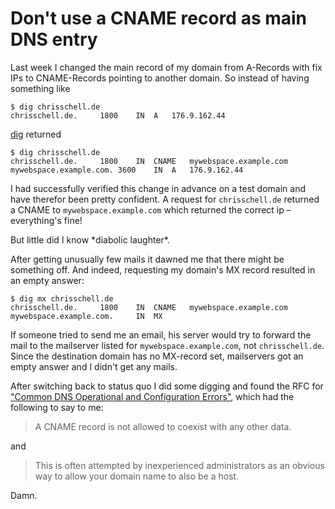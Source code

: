 # Don't use a CNAME record as main DNS entry

Last week I changed the main record of my domain from A-Records with fix IPs to CNAME-Records pointing to another domain. So instead of having something like

    $ dig chrisschell.de
    chrisschell.de.		1800	IN	A	176.9.162.44

[dig](https://en.wikipedia.org/wiki/Dig_(command)) returned
    
    $ dig chrisschell.de
    chrisschell.de.		1800	IN	CNAME	mywebspace.example.com
    mywebspace.example.com. 3600	IN	A	176.9.162.44

I had successfully verified this change in advance on a test domain and have therefor been pretty confident. A request for `chrisschell.de` returned a CNAME to `mywebspace.example.com` which returned the correct ip – everything's fine!

But little did I know \*diabolic laughter\*.

After getting unusually few mails it dawned me that there might be something off. And indeed, requesting my domain's MX record resulted in an empty answer:

    $ dig mx chrisschell.de
    chrisschell.de.		1800	IN	CNAME	mywebspace.example.com
    mywebspace.example.com.		IN	MX

If someone tried to send me an email, his server would try to forward the mail to the mailserver listed for `mywebspace.example.com`, not `chrisschell.de`. Since the destination domain has no MX-record set, mailservers got an empty answer and I didn't get any mails.

After switching back to status quo I did some digging and found the RFC for ["Common DNS Operational and Configuration Errors"](https://tools.ietf.org/html/rfc1912#page-6), which had the following to say to me:

> A CNAME record is not allowed to coexist with any other data.

and

> This is often attempted by inexperienced administrators as an obvious
   way to allow your domain name to also be a host.

Damn.
